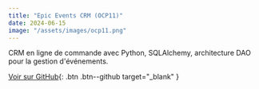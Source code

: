 ```yaml
---
title: "Epic Events CRM (OCP11)"
date: 2024-06-15
image: "/assets/images/ocp11.png"
---
```

CRM en ligne de commande avec Python, SQLAlchemy, architecture DAO pour la gestion d'événements.

[Voir sur GitHub](https://github.com/SallyPJ/ocp11){: .btn .btn--github target="_blank" }
